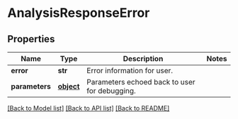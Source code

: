 # AnalysisResponseError

## Properties
Name | Type | Description | Notes
------------ | ------------- | ------------- | -------------
**error** | **str** | Error information for user. |
**parameters** | [**object**](.md) | Parameters echoed back to user for debugging. |

[[Back to Model list]](../README.md#documentation-for-models) [[Back to API list]](../README.md#documentation-for-api-endpoints) [[Back to README]](../README.md)
